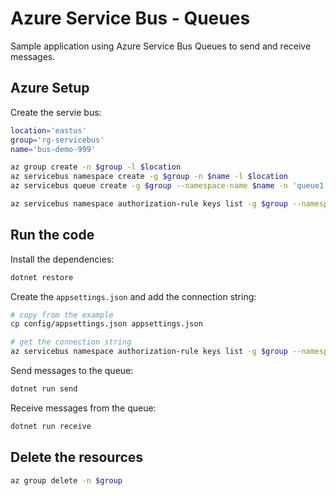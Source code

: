 # Azure Service Bus - Queues

Sample application using Azure Service Bus Queues to send and receive messages.

## Azure Setup

Create the servie bus:

```bash
location='eastus'
group='rg-servicebus'
name='bus-demo-999'

az group create -n $group -l $location
az servicebus namespace create -g $group -n $name -l $location
az servicebus queue create -g $group --namespace-name $name -n 'queue1'

az servicebus namespace authorization-rule keys list -g $group --namespace-name $name --name RootManageSharedAccessKey --query primaryConnectionString -o tsv
```

## Run the code

Install the dependencies:

```bash
dotnet restore
```

Create the `appsettings.json` and add the connection string:

```bash
# copy from the example
cp config/appsettings.json appsettings.json

# get the connection string
az servicebus namespace authorization-rule keys list -g $group --namespace-name $name --name RootManageSharedAccessKey --query primaryConnectionString -o tsv
```

Send messages to the queue:

```bash
dotnet run send
```

Receive messages from the queue:

```bash
dotnet run receive
```

## Delete the resources

```bash
az group delete -n $group
```